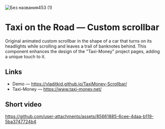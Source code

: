 ![Без названия453 (1)](https://github.com/user-attachments/assets/5599a169-8bb3-4fc1-9017-9916e648146c)

# Taxi on the Road — Custom scrollbar

Original animated custom scrollbar in the shape of a car that turns on its headlights while scrolling and leaves a trail of banknotes behind. This component enhances the design of the "Taxi-Money" project pages, adding a unique touch to it.

## Links
- Demo — https://vladitkid.github.io/TaxiMoney-Scrollbar/
- Taxi-Money — https://www.taxi-money.net/

## Short video 
https://github.com/user-attachments/assets/85661885-6cee-4daa-b119-5ba3747724b4
